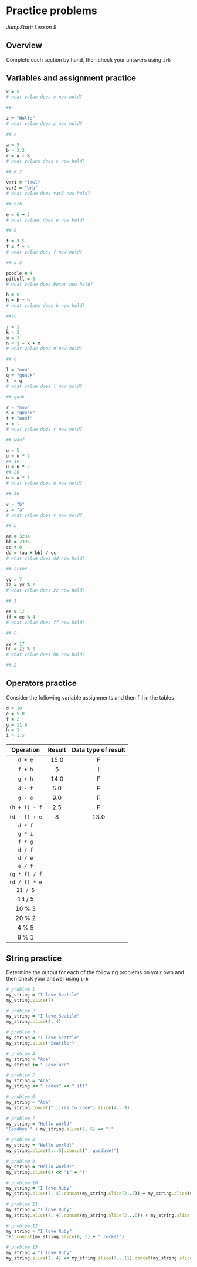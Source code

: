# Practice problems
_JumpStart: Lesson 9_

## Overview
Complete each section by hand, then check your answers using `irb`

## Variables and assignment practice

```ruby
x = 5
# what value does x now hold?

##5

z = "Hello"
# what value does z now hold?

## z

a = 5
b = 3.2
c = a + b
# what values does c now hold?

## 8.2

var1 = "lawl"
var2 = "brb"
# what value does var2 now hold?

## brb 

e = 6 + 3
# what values does e now hold?

## 9

f = 3.5
f = f + 2
# what value does f now hold?

## 5.5

poodle = 4
pitbull = 3
# what value does boxer now hold?

h = 5
h = h + h
# what values does h now hold?

##10

j = 1
k = 2
m = 3
n = j + k + m
# what value does n now hold?

## 6

l = "moo"
q = "quack"
l  = q
# what value does l now hold?

## quak 

r = "moo"
s = "quack"
t = "woof"
r = t
# what value does r now hold?

## woof

u = 5
u = u * 2
## 10
u = u * 2
## 20
u = u * 2
# what value does u now hold?

## 40

v = "b"
z = "a"
# what value does v now hold?

## b

aa = 3234
bb = 2398
cc = 0
dd = (aa + bb) / cc
# what value does dd now hold?

## error

yy = 7
zz = yy % 2
# what value does zz now hold?

## 1

ee = 12
ff = ee % 4
# what value does ff now hold?

## 0 

zz = 17
hh = zz % 3
# what value does hh now hold?

## 2

```


## Operators practice
Consider the following variable assignments and then fill in the tables

```ruby
d = 10
e = 5.0
f = 2
g = 11.0
h = 3
i = 1.5
```

| Operation | Result | Data type of result |
| :---: | :---:| :---: |
| `d + e` |15.0|F|
| `f + h` |5|I|
| `g + h` |14.0|F|
| `d - f` |5.0|F|
| `g - e` |9.0|F|
| `(h + i) - f` |2.5|F|
| `(d - f) + e` |8|13.0|
| `d * f` | | | |
| `g * i` | | | |
| `f * g` | | | |
| `d / f` | | | |
| `d / e` | | | |
| `e / f` | | | |
| `(g * f) / f` | | | |
| `(d / f) * e` | | | |
| `21 / 5` | | | |
| 14 / 5 | | | |
| 10 % 3 | | | |
| 20 % 2 | | | |
| 4 % 5 | | | |
| 8 % 1 | | | |

## String practice
Determine the output for each of the following problems on your own and then check your answer using `irb`

```ruby
# problem 1
my_string = "I love Seattle"
my_string.slice(7)

# problem 2
my_string = "I love Seattle"
my_string.slice(2, 4)

# problem 3
my_string = "I love Seattle"
my_string.slice("Seattle")

# problem 4
my_string = "Ada"
my_string += " Lovelace"

# problem 5
my_string = "Ada"
my_string << " codes" << " it!"

# problem 6
my_string = "Ada"
my_string.concat(" likes to code").slice(4...9)

# problem 7
my_string = "Hello world"
"Goodbye " + my_string.slice(6, 5) << "!"

# problem 8
my_string = "Hello world!"
my_string.slice(0...5).concat(", goodbye!")

# problem 9
my_string = "Hello world!"
my_string.slice(0) << "i" + "!"

# problem 10
my_string = "I love Ruby"
my_string.slice(7, 4).concat(my_string.slice(2..5)) + my_string.slice(0)

# problem 11
my_string = "I love Ruby"
my_string.slice(7, 4).concat(my_string.slice(2...6)) + my_string.slice(0)

# problem 12
my_string = "I love Ruby"
"R".concat(my_string.slice(8, 3) + " rocks!")

# problem 13
my_string = "I love Ruby"
my_string.slice(2, 4) << my_string.slice(7...11).concat(my_string.slice(2...6))
```
